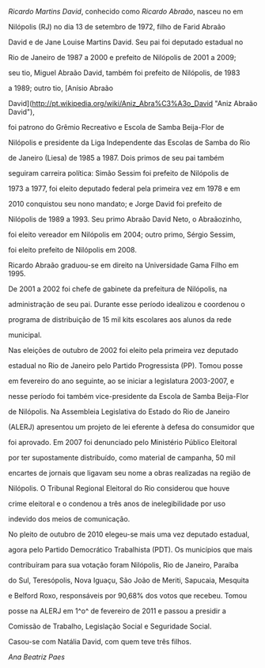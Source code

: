 

*Ricardo Martins David*, conhecido como *Ricardo Abraão*, nasceu no em

Nilópolis (RJ) no dia 13 de setembro de 1972, filho de Farid Abraão

David e de Jane Louise Martins David. Seu pai foi deputado estadual no

Rio de Janeiro de 1987 a 2000 e prefeito de Nilópolis de 2001 a 2009;

seu tio, Miguel Abraão David, também foi prefeito de Nilópolis, de 1983

a 1989; outro tio, [Anísio Abraão

David](http://pt.wikipedia.org/wiki/Aniz_Abra%C3%A3o_David "Aniz Abraão David"),

foi patrono do Grêmio Recreativo e Escola de Samba Beija-Flor de

Nilópolis e presidente da Liga Independente das Escolas de Samba do Rio

de Janeiro (Liesa) de 1985 a 1987. Dois primos de seu pai também

seguiram carreira política: Simão Sessim foi prefeito de Nilópolis de

1973 a 1977, foi eleito deputado federal pela primeira vez em 1978 e em

2010 conquistou seu nono mandato; e Jorge David foi prefeito de

Nilópolis de 1989 a 1993. Seu primo Abraão David Neto, o Abraãozinho,

foi eleito vereador em Nilópolis em 2004; outro primo, Sérgio Sessim,

foi eleito prefeito de Nilópolis em 2008.



Ricardo Abraão graduou-se em direito na Universidade Gama Filho em 1995.

De 2001 a 2002 foi chefe de gabinete da prefeitura de Nilópolis, na

administração de seu pai. Durante esse período idealizou e coordenou o

programa de distribuição de 15 mil kits escolares aos alunos da rede

municipal.



Nas eleições de outubro de 2002 foi eleito pela primeira vez deputado

estadual no Rio de Janeiro pelo Partido Progressista (PP). Tomou posse

em fevereiro do ano seguinte, ao se iniciar a legislatura 2003-2007, e

nesse período foi também vice-presidente da Escola de Samba Beija-Flor

de Nilópolis. Na Assembleia Legislativa do Estado do Rio de Janeiro

(ALERJ) apresentou um projeto de lei eferente à defesa do consumidor que

foi aprovado. Em 2007 foi denunciado pelo Ministério Público Eleitoral

por ter supostamente distribuído, como material de campanha, 50 mil

encartes de jornais que ligavam seu nome a obras realizadas na região de

Nilópolis. O Tribunal Regional Eleitoral do Rio considerou que houve

crime eleitoral e o condenou a três anos de inelegibilidade por uso

indevido dos meios de comunicação.



No pleito de outubro de 2010 elegeu-se mais uma vez deputado estadual,

agora pelo Partido Democrático Trabalhista (PDT). Os municípios que mais

contribuíram para sua votação foram Nilópolis, Rio de Janeiro, Paraíba

do Sul, Teresópolis, Nova Iguaçu, São João de Meriti, Sapucaia, Mesquita

e Belford Roxo, responsáveis por 90,68% dos votos que recebeu. Tomou

posse na ALERJ em 1^o^ de fevereiro de 2011 e passou a presidir a

Comissão de Trabalho, Legislação Social e Seguridade Social.



Casou-se com Natália David, com quem teve três filhos.



*Ana Beatriz Paes*



